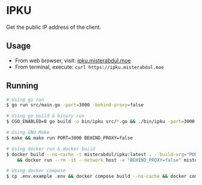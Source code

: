 # IPKU

Get the public IP address of the client.

## Usage
- From web browser, visit: [ipku.misterabdul.moe](https://ipku.misterabdul.moe)
- From terminal, execute: `curl https://ipku.misterabdul.moe`

## Running

```sh
# Using go run
$ go run src/main.go -port=3000 -behind-proxy=false

# Using go build & binary run
$ CGO_ENABLED=0 go build -o bin/ipku src/*.go && ./bin/ipku -port=3000 -behind-proxy=false

# Using GNU Make
$ make && make run PORT=3000 BEHIND_PROXY=false

# Using docker run & docker build
$ docker build --no-cache -t misterabdul/ipku:latest . --build-arg="PORT=3000" \
    && docker run --rm -it --network host -e "BEHIND_PROXY=false" misterabdul/ipku:latest

# Using docker compose
$ cp .env.example .env && docker compose build --no-cache && docker compose up
```
